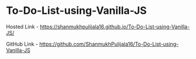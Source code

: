 # To-Do-List-using-Vanilla-JS

Hosted Link - https://shanmukhpulijala16.github.io/To-Do-List-using-Vanilla-JS/

GitHub Link - https://github.com/ShanmukhPulijala16/To-Do-List-using-Vanilla-JS
